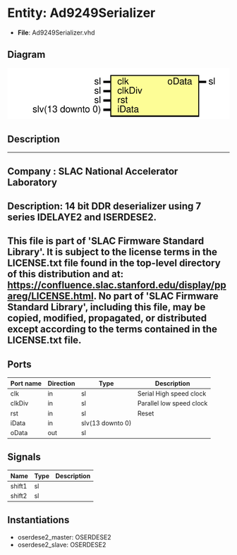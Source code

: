 # Entity: Ad9249Serializer

- **File**: Ad9249Serializer.vhd
## Diagram

![Diagram](Ad9249Serializer.svg "Diagram")
## Description

-----------------------------------------------------------------------------
 Company    : SLAC National Accelerator Laboratory
-----------------------------------------------------------------------------
 Description: 14 bit DDR deserializer using 7 series IDELAYE2 and ISERDESE2.
-----------------------------------------------------------------------------
 This file is part of 'SLAC Firmware Standard Library'.
 It is subject to the license terms in the LICENSE.txt file found in the
 top-level directory of this distribution and at:
    https://confluence.slac.stanford.edu/display/ppareg/LICENSE.html.
 No part of 'SLAC Firmware Standard Library', including this file,
 may be copied, modified, propagated, or distributed except according to
 the terms contained in the LICENSE.txt file.
-----------------------------------------------------------------------------
## Ports

| Port name | Direction | Type             | Description               |
| --------- | --------- | ---------------- | ------------------------- |
| clk       | in        | sl               |  Serial High speed clock  |
| clkDiv    | in        | sl               |  Parallel low speed clock |
| rst       | in        | sl               |  Reset                    |
| iData     | in        | slv(13 downto 0) |                           |
| oData     | out       | sl               |                           |
## Signals

| Name   | Type | Description |
| ------ | ---- | ----------- |
| shift1 | sl   |             |
| shift2 | sl   |             |
## Instantiations

- oserdese2_master: OSERDESE2
- oserdese2_slave: OSERDESE2
